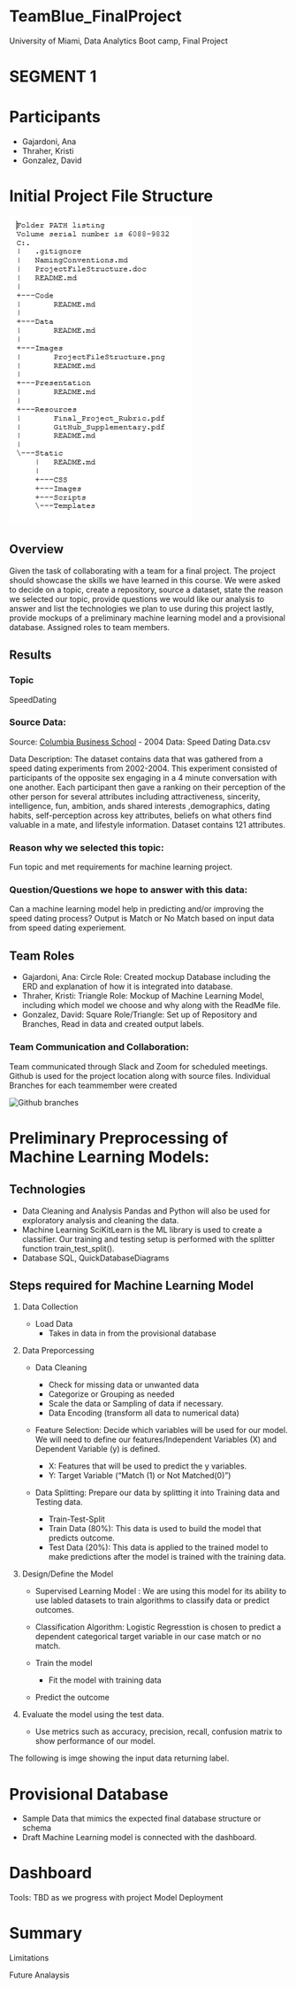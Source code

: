 # TeamBlue_FinalProject
University of Miami, Data Analytics Boot camp, Final Project

# SEGMENT 1

# Participants
- Gajardoni, Ana
- Thraher, Kristi
- Gonzalez, David

# Initial Project File Structure
![Segment #1 - Project File Structure](/Images/ProjectFileStructure.png)


## Overview 
Given the task of collaborating with a team for a final project. The project should showcase the skills we have learned in this course. 
We were asked to decide on a topic, create a repository, source a dataset, state the reason we selected our topic, provide questions we would like our analysis to answer and list the technologies we plan to use during this project lastly, provide mockups of a preliminary machine learning model and a provisional database. Assigned roles to team members. 

## Results

### Topic
SpeedDating

### Source Data: 
Source: [Columbia Business School](http://www.stat.columbia.edu/~gelman/arm/examples/speed.dating/) - 2004
Data: Speed Dating Data.csv

Data Description: 
The dataset contains data that was gathered from a speed dating experiments from 2002-2004.  This experiment consisted of participants of the opposite sex engaging in a 4 minute conversation with one another. Each participant then gave a ranking on their perception of the other person for several attributes including attractiveness, sincerity, intelligence, fun, ambition, ands shared interests ,demographics, dating habits, self-perception across key attributes, beliefs on what others find valuable in a mate, and lifestyle information. Dataset contains 121 attributes. 

### Reason why we selected this topic: 
Fun topic and met requirements for machine learning project.

### Question/Questions we hope to answer with this data: 
Can a machine learning model help in predicting and/or improving the speed dating process? 
Output is Match or No Match based on input data from speed dating experiement.

## Team Roles
- Gajardoni, Ana: Circle Role: Created mockup Database including the ERD and explanation of how it is integrated into database. 
- Thraher, Kristi: Triangle Role: Mockup of Machine Learning Model, including which model we choose and why along with the ReadMe file.  
- Gonzalez, David: Square Role/Triangle: Set up of Repository and Branches, Read in data and created output labels.

### Team Communication and Collaboration:
Team communicated through Slack and Zoom for scheduled meetings.  
Github is used for the project location along with source files. 
Individual Branches for each teammember were created 

![Github branches](https://user-images.githubusercontent.com/94208810/161448764-9794fd20-a8f3-4a3d-a0b8-17d150962bf2.png)


# Preliminary Preprocessing of Machine Learning Models:
## Technologies
  * Data Cleaning and Analysis
    Pandas and Python will also be used for exploratory analysis and cleaning the data. 
  * Machine Learning
    SciKitLearn is the ML library is used to create a classifier. Our training and testing setup is performed with the splitter function train_test_split().
  * Database
  SQL, QuickDatabaseDiagrams
## Steps required for Machine Learning Model
1.	Data Collection 
    * Load Data
      * Takes in data in from the provisional database 

2.  Data Preporcessing
    * Data Cleaning
      * Check for missing data or unwanted data 
      * Categorize or Grouping as needed
      * Scale the data or Sampling of data if necessary. 
      * Data Encoding (transform all data to numerical data)
    
    * Feature Selection: Decide which variables will be used for our model. We will need to define our features/Independent Variables (X) and Dependent Variable (y) is       defined. 
        * X: Features that will be used to predict the y variables. 
        * Y: Target Variable (“Match (1) or Not Matched(0)”) 

    * Data Splitting: Prepare our data by splitting it into Training data and Testing data.
       * Train-Test-Split
       * Train Data (80%): This data is used to build the model that predicts outcome. 
       * Test Data (20%):  This data is applied to the trained model to make predictions after the model is trained with the training data. 

3.  Design/Define the Model
    * Supervised Learning Model : We are using this model for its ability to use labled datasets to train algorithms to classify  data or predict outcomes.  
         
   	* Classification Algorithm: Logistic Regresstion is chosen to predict a dependent categorical target variable in our case match or no match. 
    		
    * Train the model
      * Fit the model with training data
    
    * Predict the outcome

4.  Evaluate the model using the test data. 
    * Use metrics such as accuracy, precision, recall, confusion matrix to show performance of our model. 

The following is imge showing the input data returning label. 
 


# Provisional Database 

*  Sample Data that mimics the expected final database structure or schema
*  Draft Machine Learning model is connected with the dashboard. 

# Dashboard 

Tools: TBD as we progress with project
Model Deployment

# Summary

Limitations

Future Analaysis 
